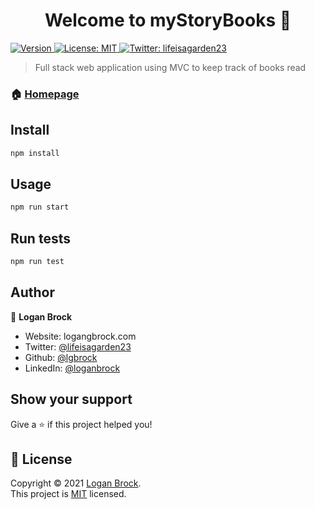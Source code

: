 <h1 align="center">Welcome to myStoryBooks 👋</h1>
<p>
  <a href="https://www.npmjs.com/package/storybooks" target="_blank">
    <img alt="Version" src="https://img.shields.io/npm/v/storybooks.svg">
  </a>
  <a href="https://tlo.mit.edu/learn-about-intellectual-property/software-and-open-source-licensing" target="_blank">
    <img alt="License: MIT" src="https://img.shields.io/badge/License-MIT-yellow.svg" />
  </a>
  <a href="https://twitter.com/lifeisagarden23" target="_blank">
    <img alt="Twitter: lifeisagarden23" src="https://img.shields.io/twitter/follow/lifeisagarden23.svg?style=social" />
  </a>
</p>

> Full stack web application using MVC to keep track of books read

### 🏠 [Homepage](https://github.com/lgbrock/myStoryBooks)

## Install

```sh
npm install
```

## Usage

```sh
npm run start
```

## Run tests

```sh
npm run test
```

## Author

👤 **Logan Brock**

- Website: logangbrock.com
- Twitter: [@lifeisagarden23](https://twitter.com/lifeisagarden23)
- Github: [@lgbrock](https://github.com/lgbrock)
- LinkedIn: [@loganbrock](https://linkedin.com/in/https://www.linkedin.com/in/loganbrock/)

## Show your support

Give a ⭐️ if this project helped you!

## 📝 License

Copyright © 2021 [Logan Brock](https://github.com/lgbrock).<br />
This project is [MIT](https://tlo.mit.edu/learn-about-intellectual-property/software-and-open-source-licensing) licensed.
